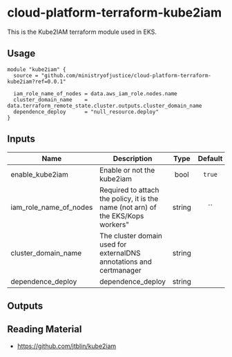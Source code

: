 # cloud-platform-terraform-kube2iam

This is the Kube2IAM terraform module used in EKS.

## Usage

```hcl
module "kube2iam" {
  source = "github.com/ministryofjustice/cloud-platform-terraform-kube2iam?ref=0.0.1"

  iam_role_name_of_nodes = data.aws_iam_role.nodes.name
  cluster_domain_name    = data.terraform_remote_state.cluster.outputs.cluster_domain_name
  dependence_deploy      = "null_resource.deploy"
}

```
## Inputs

| Name | Description | Type | Default | Required |
|------|-------------|:----:|:-----:|:-----:|
| enable_kube2iam | Enable or not the kube2iam | bool | `true` | no |
| iam_role_name_of_nodes | Required to attach the policy, it is the name (not arn) of the EKS/Kops workers" | string | `` | yes |
| cluster_domain_name | The cluster domain used for externalDNS annotations and certmanager | string |  | yes |
| dependence_deploy | dependence_deploy | string |  | yes |

## Outputs

## Reading Material

- https://github.com/jtblin/kube2iam
